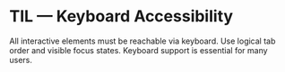 # TIL — Keyboard Accessibility

All interactive elements must be reachable via keyboard.
Use logical tab order and visible focus states.
Keyboard support is essential for many users.

